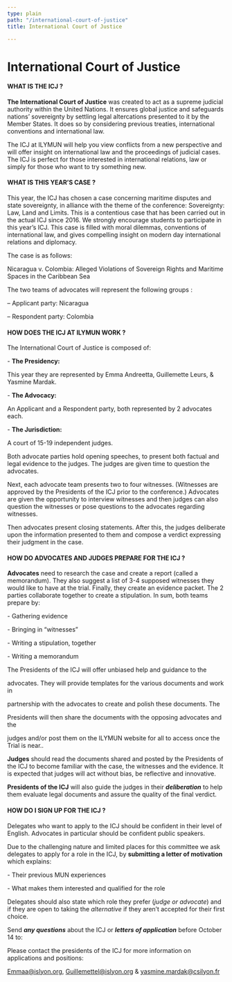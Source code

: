 ```yaml
---
type: plain
path: "/international-court-of-justice"
title: International Court of Justice

---
```

# **International Court of Justice**

#### **WHAT IS THE ICJ ?**

**The International Court of Justice** was created to act as a supreme judicial authority within the United Nations. It ensures global justice and safeguards nations’ sovereignty by settling legal altercations presented to it by the Member States. It does so by considering previous treaties, international conventions and international law.

The ICJ at ILYMUN will help you view conflicts from a new perspective and will offer insight on international law and the proceedings of judicial cases. The ICJ is perfect for those interested in international relations, law or simply for those who want to try something new.

#### **WHAT IS THIS YEAR’S CASE ?**

This year, the ICJ has chosen a case concerning maritime disputes and state sovereignty, in alliance with the theme of the conference: Sovereignty: Law, Land and Limits.  This is a contentious case that has been carried out in the actual ICJ since 2016.  We strongly encourage students to participate in this year’s ICJ. This case is filled with moral dilemmas, conventions of international law, and gives compelling insight on modern day international relations and diplomacy. 

The case is as follows:

Nicaragua v. Colombia: Alleged Violations of Sovereign Rights and Maritime Spaces in the Caribbean Sea 

The two teams of advocates will represent the following groups :

– Applicant party: Nicaragua

– Respondent party: Colombia 

#### **HOW DOES THE ICJ AT ILYMUN WORK ?**

The International Court of Justice is composed of:

\- **The Presidency:**

This year they are represented by Emma Andreetta, Guillemette Leurs, &  Yasmine Mardak. 

\- **The Advocacy:**

An Applicant and a Respondent party, both represented by 2 advocates each.

\- **The Jurisdiction:**

A court of 15-19 independent judges.

Both advocate parties hold opening speeches, to present both factual and legal evidence to the judges. The judges are given time to question the advocates.

Next, each advocate team presents two to four witnesses. (Witnesses are approved by the Presidents of the ICJ prior to the conference.) Advocates are given the opportunity to interview witnesses and then judges can also question the witnesses or pose questions to the advocates regarding witnesses.

Then advocates present closing statements. After this, the judges deliberate upon the information presented to them and compose a verdict expressing their judgment in the case.

#### **HOW DO ADVOCATES AND JUDGES PREPARE FOR THE ICJ ?**

**Advocates** need to research the case and create a report (called a memorandum). They also suggest a list of 3-4 supposed witnesses they would like to have at the trial. Finally, they create an evidence packet. The 2 parties collaborate together to create a stipulation. In sum, both teams prepare by:

\- Gathering evidence

\- Bringing in “witnesses”

\- Writing a stipulation, together

\- Writing a memorandum

The Presidents of the ICJ will offer unbiased help and guidance to the

advocates. They will provide templates for the various documents and work in

partnership with the advocates to create and polish these documents. The

Presidents will then share the documents with the opposing advocates and the

judges and/or post them on the ILYMUN website for all to access once the Trial is near..

**Judges** should read the documents shared and posted by the Presidents of the ICJ to become familiar with the case, the witnesses and the evidence. It is expected that judges will act without bias, be reflective and innovative.

**Presidents of the ICJ** will also guide the judges in their **_deliberation_** to help them evaluate legal documents and assure the quality of the final verdict.

#### **HOW DO I SIGN UP FOR THE ICJ ?**

Delegates who want to apply to the ICJ should be confident in their level of English. Advocates in particular should be confident public speakers.

Due to the challenging nature and limited places for this committee we ask delegates to apply for a role in the ICJ, by **submitting a letter of motivation** which explains:

\- Their previous MUN experiences

\- What makes them interested and qualified for the role

Delegates should also state which role they prefer (_judge or advocate_) and if they are open to taking the _alternative_ if they aren’t accepted for their first choice.

Send **_any questions_** about the ICJ or **_letters of application_** before October 14 to:

Please contact the presidents of the ICJ for more information on applications and positions:

[Emmaa@islyon.org](mailto:Emmaa@islyon.org), [Guillemettel@islyon.org](mailto:Guillemettel@islyon.org) & [yasmine.mardak@csilyon.fr](mailto:yasmine.mardak@csilyon.fr)